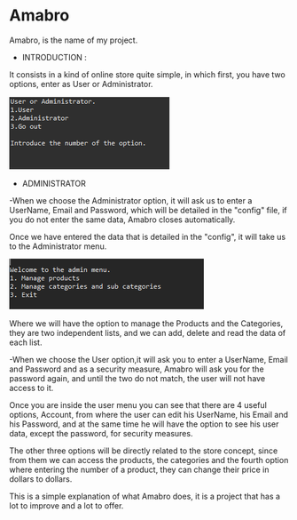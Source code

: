# Amabro
Amabro, is the name of my project.

- INTRODUCTION : 

It consists in a kind of online store quite simple, in which first, you have two options, enter as User or Administrator.

![](Amabro%20Screenshots/Menu.PNG)


- ADMINISTRATOR

-When we choose the Administrator option, it will ask us to enter a UserName, Email and Password, which will be detailed in the "config" file, if you do not enter the same data, Amabro closes automatically.





Once we have entered the data that is detailed in the "config", it will take us to the Administrator menu.

![](Amabro%20Screenshots/AdminMenu.PNG)


Where we will have the option to manage the Products and the Categories, they are two independent lists, and we can add, delete and read the data of each list.


-When we choose the User option,it will ask you to enter a UserName, Email and Password and as a security measure, Amabro will ask you for the password again, and until the two do not match, the user will not have access to it.


Once you are inside the user menu you can see that there are 4 useful options, Account, from where the user can edit his UserName, his Email and his Password, and at the same time he will have the option to see his user data, except the password, for security measures.

The other three options will be directly related to the store concept, since from them we can access the products, the categories and the fourth option where entering the number of a product, they can change their price in dollars to dollars.

This is a simple explanation of what Amabro does, it is a project that has a lot to improve and a lot to offer.



